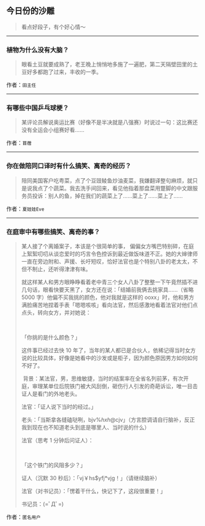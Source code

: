 ## 今日份的沙雕

> 看点好段子，有个好心情～


 
---

### 植物为什么没有大脑？

> 眼看土豆就要成熟了，老王晚上悄悄地多施了一遍肥，第二天隔壁田里的土豆好多都跑了过来，丰收的一季。


作者：`田主任`

---

### 有哪些中国乒乓球梗？

> 某评论员解说奥运比赛（好像不是半决就是八强赛）时说过一句：这比赛还没有全运会小组赛好看……


作者：`苜蓿`

---

### 你在做陪同口译时有什么搞笑、离奇的经历？

> 陪同美国客户吃粤菜，点了个豆豉鲮鱼炒油麦菜，我嫌翻译整句麻烦，就只是说我点了个蔬菜。我去洗手间回来，看见他指着那盘菜用蹩脚的中文跟服务员投诉：别人的鱼，掉在我们的蔬菜上了……菜上了……菜上了……


作者：`夏娃娃Eve`

---

### 在庭审中有哪些搞笑、离奇的事？

> 某人接了个离婚案子，本该是个很简单的事， 偏偏女方嘴巴特别碎，在庭上絮絮叨叨从谈恋爱时的巧言令色控诉到最近做饭味道不正。她的大婶律师一直在旁边附和、声援、长吁短叹，恰好法官也是个特别八卦的老太太，不但不制止，还听得津津有味。
> 
> 就这样某人和男方眼睁睁看着老中青三个女人八卦了整整一下午竟然插不进几句话，眼看快要天黑了，女方还在说：「结婚前我俩去挑家具……（省略 5000 字）他偏不买我挑的颜色，他对我就是这样的 ooxx」时，他和男方满脸痛苦地捏着手表「嗯嗯咳咳」看向法官，然后感激地看着法官对他们点点头，转向女方，并对她说：
> 
>  
> 
> 「你挑的是什么颜色？」
> 
> 这件事已经过去快 10 年了，当年的某人都已是合伙人，依稀记得当时女方说的比较具体，好像是她看中的沙发或是柜子，因为颜色原因男方如何如何不好了。
> 
>  背景：某法官，男，思维敏捷，当时的结案率在全省名列前茅，有次开庭，审理某单位后院铁门被大风刮倒，砸伤行人引发的奇葩诉讼，唯一目击证人是看门的外地老头。
> 
> 法官：「证人说下当时的经过。」
> 
> 老头：「当斯拿各缝磕哒咧，bjv%*hxh*@cjv」（方言腔调请自行脑补，反正我到现在也不知道老头到底是哪里人、当时说的什么）
> 
> 法官（思考 1 分钟后问证人）：
> 
>  
> 
> 「这个铁门的风阻多少？」
> 
> 证人（沉默 30 秒后）：「vj￥hs$yfj*vjg！」（请继续脑补）
> 
> 法官（对书记员）：「愣着干什么，快记下了，这段很重要！」
> 
> 书记员：(=ﾟДﾟ=)


作者：`匿名用户`